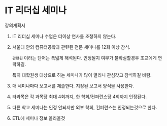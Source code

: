 IT 리더십 세미나
========

강의계획서

1.  IT 리더십 세미나 수업은 더이상 연사를 초청하지 않는다.

1.  서울대 안의 컴퓨터공학과 관련된 전문 세미나를 12회 이상 참석.

    `관련된` 이라는 단어는 폭넓게 해석된다. 인정될지 여부가 불확실할경우
    조교에게 연락하길.

    특히 대학원생 대상으로 하는 세미나가 많이 열리니 관심갖고 참석하길 바람.

1.  매 세미나마다 보고서를 제출한다. 지정된 보고서 양식을 사용한다.

1.  타과목은 각 과목당 최대 4회까지, 한 학회/컨퍼런스당 4회까지 인정된다.

1.  다른 학교 세미나는 인정 안되지만 외부 학회, 컨퍼런스는 인정되는것으로 한다.

1.  ETL에 세미나 정보 올라올것

